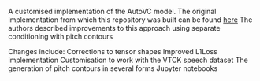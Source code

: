 A customised implementation of the AutoVC model. The original implementation from which this repository was built can be found [here](https://github.com/auspicious3000/autovc)
The authors described improvements to this approach using separate conditioning with pitch contours

Changes include:
    Corrections to tensor shapes
    Improved L1Loss implementation
    Customisation to work with the VTCK speech dataset
    The generation of pitch contours in several forms
    Jupyter notebooks
    

